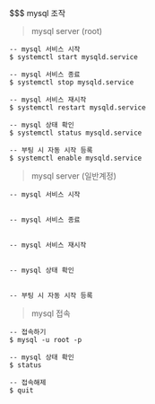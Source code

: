 
$$$ mysql 조작


> mysql server (root)

```
-- mysql 서비스 시작
$ systemctl start mysqld.service

-- mysql 서비스 종료
$ systemctl stop mysqld.service

-- mysql 서비스 재시작
$ systemctl restart mysqld.service

-- mysql 상태 확인
$ systemctl status mysqld.service

-- 부팅 시 자동 시작 등록
$ systemctl enable mysqld.service
```

> mysql server (일반계정)

```
-- mysql 서비스 시작


-- mysql 서비스 종료


-- mysql 서비스 재시작


-- mysql 상태 확인


-- 부팅 시 자동 시작 등록

```


> mysql 접속

```
-- 접속하기
$ mysql -u root -p

-- mysql 상태 확인
$ status

-- 접속해제
$ quit
```
